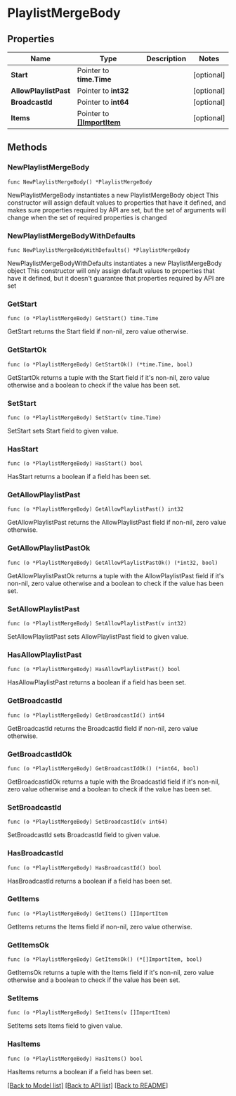 # PlaylistMergeBody

## Properties

Name | Type | Description | Notes
------------ | ------------- | ------------- | -------------
**Start** | Pointer to **time.Time** |  | [optional] 
**AllowPlaylistPast** | Pointer to **int32** |  | [optional] 
**BroadcastId** | Pointer to **int64** |  | [optional] 
**Items** | Pointer to [**[]ImportItem**](ImportItem.md) |  | [optional] 

## Methods

### NewPlaylistMergeBody

`func NewPlaylistMergeBody() *PlaylistMergeBody`

NewPlaylistMergeBody instantiates a new PlaylistMergeBody object
This constructor will assign default values to properties that have it defined,
and makes sure properties required by API are set, but the set of arguments
will change when the set of required properties is changed

### NewPlaylistMergeBodyWithDefaults

`func NewPlaylistMergeBodyWithDefaults() *PlaylistMergeBody`

NewPlaylistMergeBodyWithDefaults instantiates a new PlaylistMergeBody object
This constructor will only assign default values to properties that have it defined,
but it doesn't guarantee that properties required by API are set

### GetStart

`func (o *PlaylistMergeBody) GetStart() time.Time`

GetStart returns the Start field if non-nil, zero value otherwise.

### GetStartOk

`func (o *PlaylistMergeBody) GetStartOk() (*time.Time, bool)`

GetStartOk returns a tuple with the Start field if it's non-nil, zero value otherwise
and a boolean to check if the value has been set.

### SetStart

`func (o *PlaylistMergeBody) SetStart(v time.Time)`

SetStart sets Start field to given value.

### HasStart

`func (o *PlaylistMergeBody) HasStart() bool`

HasStart returns a boolean if a field has been set.

### GetAllowPlaylistPast

`func (o *PlaylistMergeBody) GetAllowPlaylistPast() int32`

GetAllowPlaylistPast returns the AllowPlaylistPast field if non-nil, zero value otherwise.

### GetAllowPlaylistPastOk

`func (o *PlaylistMergeBody) GetAllowPlaylistPastOk() (*int32, bool)`

GetAllowPlaylistPastOk returns a tuple with the AllowPlaylistPast field if it's non-nil, zero value otherwise
and a boolean to check if the value has been set.

### SetAllowPlaylistPast

`func (o *PlaylistMergeBody) SetAllowPlaylistPast(v int32)`

SetAllowPlaylistPast sets AllowPlaylistPast field to given value.

### HasAllowPlaylistPast

`func (o *PlaylistMergeBody) HasAllowPlaylistPast() bool`

HasAllowPlaylistPast returns a boolean if a field has been set.

### GetBroadcastId

`func (o *PlaylistMergeBody) GetBroadcastId() int64`

GetBroadcastId returns the BroadcastId field if non-nil, zero value otherwise.

### GetBroadcastIdOk

`func (o *PlaylistMergeBody) GetBroadcastIdOk() (*int64, bool)`

GetBroadcastIdOk returns a tuple with the BroadcastId field if it's non-nil, zero value otherwise
and a boolean to check if the value has been set.

### SetBroadcastId

`func (o *PlaylistMergeBody) SetBroadcastId(v int64)`

SetBroadcastId sets BroadcastId field to given value.

### HasBroadcastId

`func (o *PlaylistMergeBody) HasBroadcastId() bool`

HasBroadcastId returns a boolean if a field has been set.

### GetItems

`func (o *PlaylistMergeBody) GetItems() []ImportItem`

GetItems returns the Items field if non-nil, zero value otherwise.

### GetItemsOk

`func (o *PlaylistMergeBody) GetItemsOk() (*[]ImportItem, bool)`

GetItemsOk returns a tuple with the Items field if it's non-nil, zero value otherwise
and a boolean to check if the value has been set.

### SetItems

`func (o *PlaylistMergeBody) SetItems(v []ImportItem)`

SetItems sets Items field to given value.

### HasItems

`func (o *PlaylistMergeBody) HasItems() bool`

HasItems returns a boolean if a field has been set.


[[Back to Model list]](../README.md#documentation-for-models) [[Back to API list]](../README.md#documentation-for-api-endpoints) [[Back to README]](../README.md)


